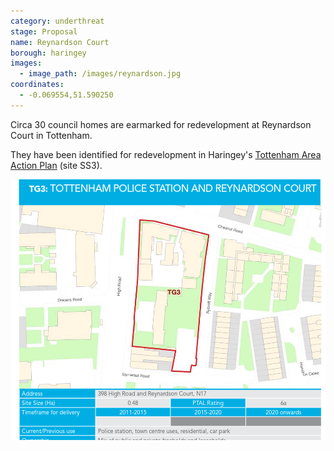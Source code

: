 ```yaml
---
category: underthreat
stage: Proposal
name: Reynardson Court 
borough: haringey
images:
  - image_path: /images/reynardson.jpg
coordinates: 
  - -0.069554,51.590250
---
```

Circa 30 council homes are earmarked for redevelopment at Reynardson Court in Tottenham. 

They have been identified for redevelopment in Haringey's [Tottenham Area Action Plan](https://www.haringey.gov.uk/sites/haringeygovuk/files/final_haringey_tottenham_aap_dtp_online.pdf) (site SS3). 

![](/images/reynardson2.png)

